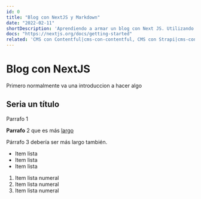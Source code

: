 ```yaml
---
id: 0
title: "Blog con NextJS y Markdown"
date: "2022-02-11"
shortDescription: 'Aprendiendo a armar un blog con Next JS. Utilizando la modalidad server render o generando archivo estáticos con MD.'
docs: "https://nextjs.org/docs/getting-started"
related: 'CMS con Contentful|cms-con-contentful, CMS con Strapi|cms-con-strapi,Vercel:vercel'
---
```


# Blog con NextJS

Primero normalmente va una introduccion a hacer algo

## Seria un título

Parrafo 1

**Parrafo** 2 que es más <a href="https://google.com" target="_blank">largo</a>

Párrafo 3 debería ser más largo también.
* Item lista
* Item lista
* Item lista

1. Item lista numeral
2. Item lista numeral
3. Item lista numeral